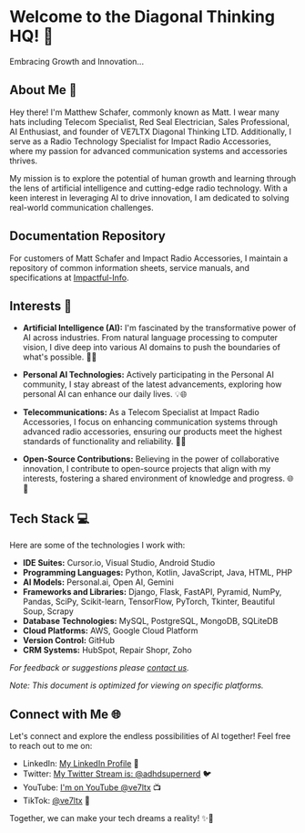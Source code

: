# Welcome to the Diagonal Thinking HQ! 👋
Embracing Growth and Innovation...

## About Me 🚀
Hey there! I'm Matthew Schafer, commonly known as Matt. I wear many hats including Telecom Specialist, Red Seal Electrician, Sales Professional, AI Enthusiast, and founder of VE7LTX Diagonal Thinking LTD. Additionally, I serve as a Radio Technology Specialist for Impact Radio Accessories, where my passion for advanced communication systems and accessories thrives.

My mission is to explore the potential of human growth and learning through the lens of artificial intelligence and cutting-edge radio technology. With a keen interest in leveraging AI to drive innovation, I am dedicated to solving real-world communication challenges. 

## Documentation Repository
For customers of Matt Schafer and Impact Radio Accessories, I maintain a repository of common information sheets, service manuals, and specifications at [Impactful-Info](https://github.com/VE7LTX/Impactful-Info).

## Interests 🌟
- **Artificial Intelligence (AI):** I'm fascinated by the transformative power of AI across industries. From natural language processing to computer vision, I dive deep into various AI domains to push the boundaries of what's possible. 🧠🤖

- **Personal AI Technologies:** Actively participating in the Personal AI community, I stay abreast of the latest advancements, exploring how personal AI can enhance our daily lives. 💡🌐

- **Telecommunications:** As a Telecom Specialist at Impact Radio Accessories, I focus on enhancing communication systems through advanced radio accessories, ensuring our products meet the highest standards of functionality and reliability. 📡📲

- **Open-Source Contributions:** Believing in the power of collaborative innovation, I contribute to open-source projects that align with my interests, fostering a shared environment of knowledge and progress. 🌐🤝

## Tech Stack 💻
Here are some of the technologies I work with:

- **IDE Suites:** Cursor.io, Visual Studio, Android Studio
- **Programming Languages:** Python, Kotlin, JavaScript, Java, HTML, PHP
- **AI Models:** Personal.ai, Open AI, Gemini
- **Frameworks and Libraries:** Django, Flask, FastAPI, Pyramid, NumPy, Pandas, SciPy, Scikit-learn, TensorFlow, PyTorch, Tkinter, Beautiful Soup, Scrapy
- **Database Technologies:** MySQL, PostgreSQL, MongoDB, SQLiteDB
- **Cloud Platforms:** AWS, Google Cloud Platform
- **Version Control:** GitHub
- **CRM Systems:** HubSpot, Repair Shopr, Zoho

*For feedback or suggestions please [contact us](mailto:ms@ve7ltx.cc).*

*Note: This document is optimized for viewing on specific platforms.*

## Connect with Me 🌐
Let's connect and explore the endless possibilities of AI together! Feel free to reach out to me on:

- LinkedIn: [My LinkedIn Profile](https://www.linkedin.com/in/matthew-schafer/) 🔗
- Twitter: [My Twitter Stream is: @adhdsupernerd](https://twitter.com/adhdsupernerd) 🐦
- YouTube: [I'm on YouTube @ve7ltx](https://www.youtube.com/@ve7ltx) 📺
- TikTok: [@ve7ltx](https://www.tiktok.com/@ve7ltx?is_from_webapp=1&sender_device=pc) 🎵
  
Together, we can make your tech dreams a reality! ✨🚀

